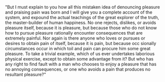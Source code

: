"But I must explain to you how all this mistaken idea of denouncing pleasure and praising pain
was born and I will give you a complete account of the system, and expound the actual teachings
of the great explorer of the truth, the master-builder of human happiness. No one rejects,
dislikes, or avoids pleasure itself, because it is pleasure, but because those who do not know how to pursue
pleasure rationally encounter consequences that are extremely painful. Nor again is there anyone who loves or pursues or desires to obtain pain of itself, because it is pain, but because occ
sionally
circumstances occur in which toil and pain can procure him some great pleasure. To take a
trivial example, which of us ever undertakes laborious physical exercise, except to obtain some advantage from
it? But who has any right to find fault with a man who chooses to enjoy a
pleasure that has no annoying consequences, or one who avoids a pain that produces no resultant pleasure?"
